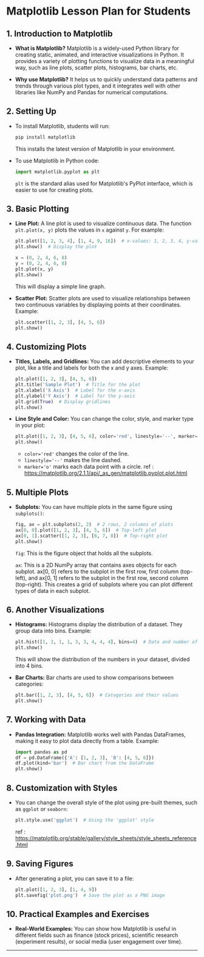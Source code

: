 
# Matplotlib Lesson Plan for Students

## 1. Introduction to Matplotlib
- **What is Matplotlib?**
  Matplotlib is a widely-used Python library for creating static, animated, and interactive visualizations in Python. It provides a variety of plotting functions to visualize data in a meaningful way, such as line plots, scatter plots, histograms, bar charts, etc.

- **Why use Matplotlib?**
  It helps us to quickly understand data patterns and trends through various plot types, and it integrates well with other libraries like NumPy and Pandas for numerical computations.

## 2. Setting Up
- To install Matplotlib, students will run:
  ```bash
  pip install matplotlib
  ```
  This installs the latest version of Matplotlib in your environment.

- To use Matplotlib in Python code:
  ```python
  import matplotlib.pyplot as plt
  ```
  `plt` is the standard alias used for Matplotlib's PyPlot interface, which is easier to use for creating plots.

## 3. Basic Plotting
- **Line Plot:**
  A line plot is used to visualize continuous data. The function `plt.plot(x, y)` plots the values in `x` against `y`. For example:
  ```python
  plt.plot([1, 2, 3, 4], [1, 4, 9, 16])  # x-values: 1, 2, 3, 4, y-values: 1, 4, 9, 16
  plt.show()  # Display the plot
  ```
  ```python
  x = (0, 2, 4, 6, 8)
  y = (0, 2, 4, 6, 8)
  plt.plot(x, y)
  plt.show()
  ```
  This will display a simple line graph.

- **Scatter Plot:**
  Scatter plots are used to visualize relationships between two continuous variables by displaying points at their coordinates. Example:
  ```python
  plt.scatter([1, 2, 3], [4, 5, 6])
  plt.show()
  ```

## 4. Customizing Plots
- **Titles, Labels, and Gridlines:**
  You can add descriptive elements to your plot, like a title and labels for both the x and y axes. Example:
  ```python
  plt.plot([1, 2, 3], [4, 5, 6])
  plt.title('Sample Plot')  # Title for the plot
  plt.xlabel('X Axis')  # Label for the x-axis
  plt.ylabel('Y Axis')  # Label for the y-axis
  plt.grid(True)  # Display gridlines
  plt.show()
  ```

- **Line Style and Color:**
  You can change the color, style, and marker type in your plot:
  ```python
  plt.plot([1, 2, 3], [4, 5, 6], color='red', linestyle='--', marker='o')
  plt.show()
  ```
  - `color='red'` changes the color of the line.
  - `linestyle='--'` makes the line dashed.
  - `marker='o'` marks each data point with a circle.
ref : https://matplotlib.org/2.1.1/api/_as_gen/matplotlib.pyplot.plot.html

## 5. Multiple Plots
- **Subplots:**
  You can have multiple plots in the same figure using `subplots()`:
  ```python
  fig, ax = plt.subplots(2, 2)  # 2 rows, 2 columns of plots
  ax[0, 0].plot([1, 2, 3], [4, 5, 6])  # Top-left plot
  ax[0, 1].scatter([1, 2, 3], [6, 7, 8])  # Top-right plot
  plt.show()
  ```
  `fig`: This is the figure object that holds all the subplots.

  `ax`: This is a 2D NumPy array that contains axes objects for each subplot. ax[0, 0] refers to the subplot in the first row, first column (top-left), and ax[0, 1] refers to the subplot in the first row, second column (top-right).
  This creates a grid of subplots where you can plot different types of data in each subplot.

## 6. Another Visualizations
- **Histograms:**
  Histograms display the distribution of a dataset. They group data into bins. Example:
  ```python
  plt.hist([1, 2, 1, 1, 3, 3, 4, 4, 4], bins=4)  # Data and number of bins
  plt.show()
  ```
  This will show the distribution of the numbers in your dataset, divided into 4 bins.

- **Bar Charts:**
  Bar charts are used to show comparisons between categories:
  ```python
  plt.bar([1, 2, 3], [4, 5, 6])  # Categories and their values
  plt.show()
  ```

## 7. Working with Data
- **Pandas Integration:**
  Matplotlib works well with Pandas DataFrames, making it easy to plot data directly from a table. Example:
  ```python
  import pandas as pd
  df = pd.DataFrame({'A': [1, 2, 3], 'B': [4, 5, 6]})
  df.plot(kind='bar')  # Bar chart from the DataFrame
  plt.show()
  ```

## 8. Customization with Styles
- You can change the overall style of the plot using pre-built themes, such as `ggplot` or `seaborn`:
  ```python
  plt.style.use('ggplot')  # Using the 'ggplot' style
  ```
  ref : https://matplotlib.org/stable/gallery/style_sheets/style_sheets_reference.html

## 9. Saving Figures
- After generating a plot, you can save it to a file:
  ```python
  plt.plot([1, 2, 3], [1, 4, 9])
  plt.savefig('plot.png')  # Save the plot as a PNG image
  ```

## 10. Practical Examples and Exercises
- **Real-World Examples:**
  You can show how Matplotlib is useful in different fields such as finance (stock prices), scientific research (experiment results), or social media (user engagement over time).

---